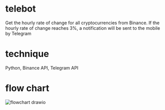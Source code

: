 # telebot
Get the hourly rate of change for all cryptocurrencies from Binance.
If the hourly rate of change reaches 3%, a notification will be sent to the mobile by Telegram
# technique
Python, Binance API, Telegram API
# flow chart
![flowchart drawio](https://user-images.githubusercontent.com/78866239/204324220-6f3b3be8-cbfc-4d30-b90a-36ad68c43e65.png)
